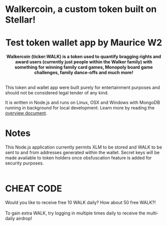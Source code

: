 # Walkercoin, a custom token built on Stellar!
<div align="center">
<h1>Test token wallet app by Maurice W2</h1>
<strong>Walkercoin (ticker:WALK) is a token used to quantify bragging rights and award users (currently just people within the Walker family) with something for winning family card games, 
Monopoly board game challenges, family dance-offs and much more! </strong>
</div><br>

This token and wallet app were built purely for entertainment purposes and should not be considered legal tender of any kind.  

It is written in Node.js and runs on Linux, OSX and Windows with MongoDB running in background for local development.
Learn more by reading the [overview document](https://github.com/mauricedw22/walkercoin/blob/main/README.md).

# Notes

This Node.js application currently permits XLM to be stored and WALK to be sent to and from addresses generated within the wallet. Secret keys will be made available to token holders once
obsfuscation feature is added for security purposes. <br><br>

# CHEAT CODE

Would you like to receive free 10 WALK daily? How about 50 free WALK?! <br><br>
To gain extra WALK, try logging in multiple times daily to receive the multi-daily airdrop!
